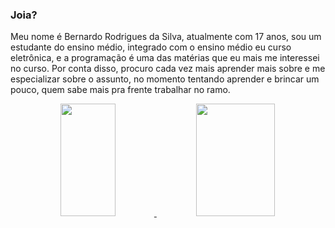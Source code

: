 ### Joia?

Meu nome é Bernardo Rodrigues da Silva, atualmente com 17 anos, sou um estudante do ensino médio, integrado com o ensino médio eu curso eletrônica, e a programação é uma das matérias que eu mais me interessei no curso. Por conta disso, procuro cada vez mais aprender mais sobre e me especializar sobre o assunto, no momento tentando aprender e brincar um pouco, quem sabe mais pra frente trabalhar no ramo.

<div align="center">
  <a href="https://github.com/CalangoMolhado">
  <img height="180em" img width="42%" src="https://github-readme-stats.vercel.app/api?username=CalangoMolhado&show_icons=true&theme=dark&include_all_commits=true&count_private=true"/>
  <img height="180em" img width="50%" src="https://github-readme-stats.vercel.app/api/top-langs/?username=CalangoMolhado&layout=compact&langs_count=7&theme=dark"/>
</div>
